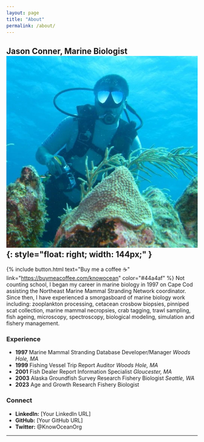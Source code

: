 ```yaml
---
layout: page
title: "About"
permalink: /about/
---
```

## Jason Conner, Marine Biologist ![Jason SCUBA giving](/assets/images/sponge_jc.webp){: style="float: right; width: 144px;" }

{% include button.html text="Buy me a coffee ☕️" link="https://buymeacoffee.com/knowocean" color="#44a4af" %}
Not counting school, I began my career in marine biology in 1997 on Cape Cod assisting the Northeast Marine Mammal Stranding Network coordinator. Since then, I have experienced a smorgasboard of marine biology work including: zooplankton processing, cetacean crosbow biopsies, pinniped scat collection, marine mammal necropsies, crab tagging, trawl sampling, fish ageing, microscopy, spectroscopy, biological modeling, simulation and fishery management. 

### Experience

- **1997** Marine Mammal Stranding Database Developer/Manager *Woods Hole, MA*
- **1999** Fishing Vessel Trip Report Auditor *Woods Hole, MA*
- **2001** Fish Dealer Report Information Specialist *Gloucester, MA*
- **2003** Alaska Groundfish Survey Research Fishery Biologist *Seattle, WA*
- **2023** Age and Growth Research Fishery Biologist

### Connect

- **LinkedIn:** [Your LinkedIn URL]
- **GitHub:** [Your GitHub URL]
- **Twitter:** @KnowOceanOrg


---
